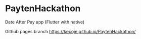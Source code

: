 # PaytenHackathon
Date After Pay app (Flutter with native)


Github pages branch
https://kecoje.github.io/PaytenHackathon/
